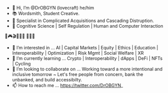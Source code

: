 - 👋 Hi, I’m @DrOBGYN (lovecraft) he/him 
- :books: Wordsmith, Student Creative.
- :thought_balloon: Specialist in Complicated Acquisitions and Cascading Distruption.
- :door: Cognitive Science | Self Regulation | Human and Computer Interaction

:man_dancing::video_game::clapper::men_wrestling::canoe: :game_die::leaves::ocean:

- 👀 I’m interested in ... AI | Capital Markets | Equity | Ethics | Education | Interoperability | Optimization | Risk Mgmt | Social Welfare | XR 
- 🌱 I’m currently learning ... Crypto | Interoperability | dApps | DeFi | NFTs | Cycling 
- 💞️ I’m looking to collaborate on ... Working toward a more intentional and inclusive tomorrow ~ Let's free people from concern, bank the unbanked, and build accessibilty. 
- 📫 How to reach me ... https://twitter.com/DrOBGYN_
